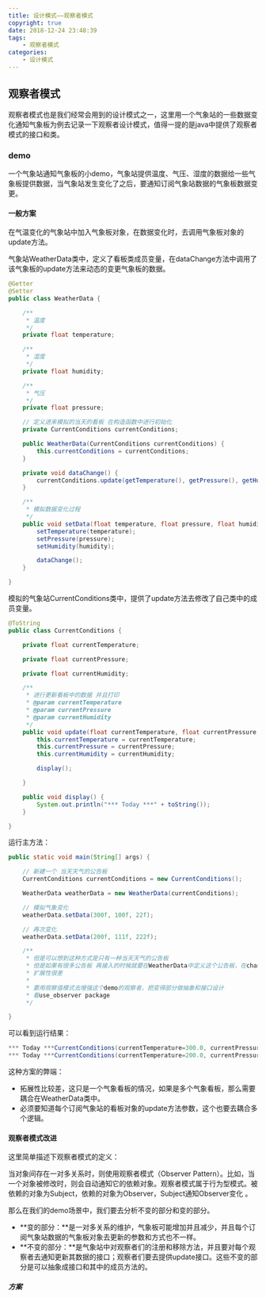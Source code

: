 ```yaml
---
title: 设计模式——观察者模式
copyright: true
date: 2018-12-24 23:48:39
tags:
	- 观察者模式
categories:
	- 设计模式
---
```


## 观察者模式

观察者模式也是我们经常会用到的设计模式之一，这里用一个气象站的一些数据变化通知气象板为例去记录一下观察者设计模式，值得一提的是java中提供了观察者模式的接口和类。

<!-- more -->

### demo

一个气象站通知气象板的小demo，气象站提供温度、气压、湿度的数据给一些气象板提供数据，当气象站发生变化了之后，要通知订阅气象站数据的气象板数据变更。

#### 一般方案

在气温变化的气象站中加入气象板对象，在数据变化时，去调用气象板对象的update方法。

气象站WeatherData类中，定义了看板类成员变量，在dataChange方法中调用了该气象板的update方法来动态的变更气象板的数据。

```java
@Getter
@Setter
public class WeatherData {

    /**
     * 温度
     */
    private float temperature;

    /**
     * 湿度
     */
    private float humidity;

    /**
     * 气压
     */
    private float pressure;

    // 定义进来模拟的当天的看板 在构造函数中进行初始化
    private CurrentConditions currentConditions;

    public WeatherData(CurrentConditions currentConditions) {
        this.currentConditions = currentConditions;
    }

    private void dataChange() {
        currentConditions.update(getTemperature(), getPressure(), getHumidity());
    }

    /**
     * 模拟数据变化过程
     */
    public void setData(float temperature, float pressure, float humidity) {
        setTemperature(temperature);
        setPressure(pressure);
        setHumidity(humidity);

        dataChange();
    }

}
```

模拟的气象站CurrentConditions类中，提供了update方法去修改了自己类中的成员变量。

```java
@ToString
public class CurrentConditions {

    private float currentTemperature;

    private float currentPressure;

    private float currentHumidity;

    /**
     * 进行更新看板中的数据 并且打印
     * @param currentTemperature
     * @param currentPressure
     * @param currentHumidity
     */
    public void update(float currentTemperature, float currentPressure, float currentHumidity) {
        this.currentTemperature = currentTemperature;
        this.currentPressure = currentPressure;
        this.currentHumidity = currentHumidity;

        display();

    }

    public void display() {
        System.out.println("*** Today ***" + toString());
    }

}
```

运行主方法：

```java
public static void main(String[] args) {

    // 新建一个 当天天气的公告板
    CurrentConditions currentConditions = new CurrentConditions();

    WeatherData weatherData = new WeatherData(currentConditions);

    // 模拟气象变化
    weatherData.setData(300f, 100f, 22f);

    // 再次变化
    weatherData.setData(200f, 111f, 222f);

    /**
     * 但是可以想到这种方式是只有一种当天天气的公告板
     * 但是如果有很多公告板 再接入的时候就要在WeatherData中定义这个公告板，在changeData中调用update
     * 扩展性很差
     *
     * 要用观察值模式去增强这个demo的观察者，把变得部分做抽象和接口设计
     * 看use_observer package
     */

}
```

可以看到运行结果：

```java
*** Today ***CurrentConditions(currentTemperature=300.0, currentPressure=100.0, currentHumidity=22.0)
*** Today ***CurrentConditions(currentTemperature=200.0, currentPressure=111.0, currentHumidity=222.0)
```

这种方案的弊端：

- 拓展性比较差，这只是一个气象看板的情况，如果是多个气象看板，那么需要耦合在WeatherData类中。
- 必须要知道每个订阅气象站的看板对象的update方法参数，这个也要去耦合多个逻辑。

#### 观察者模式改进

这里简单描述下观察者模式的定义：

当对象间存在一对多关系时，则使用观察者模式（Observer Pattern）。比如，当一个对象被修改时，则会自动通知它的依赖对象。观察者模式属于行为型模式。被依赖的对象为Subject，依赖的对象为Observer，Subject通知Observer变化 。

那么在我们的demo场景中，我们要去分析不变的部分和变的部分。

- **变的部分：**是一对多关系的维护，气象板可能增加并且减少，并且每个订阅气象站数据的气象板对象去更新的参数和方式也不一样。
- **不变的部分：**是气象站中对观察者们的注册和移除方法，并且要对每个观察者去通知更新其数据的接口；观察者们要去提供update接口。这些不变的部分是可以抽象成接口和其中的成员方法的。

##### 方案